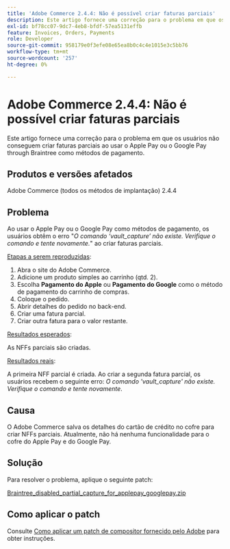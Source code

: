 ```yaml
---
title: 'Adobe Commerce 2.4.4: Não é possível criar faturas parciais'
description: Este artigo fornece uma correção para o problema em que os usuários não conseguem criar faturas parciais ao usar o Apple Pay ou o Google Pay through Braintree como métodos de pagamento.
exl-id: bf78cc07-9dc7-4eb8-bfdf-57ea5131effb
feature: Invoices, Orders, Payments
role: Developer
source-git-commit: 958179e0f3efe08e65ea8b0c4c4e1015e3c5bb76
workflow-type: tm+mt
source-wordcount: '257'
ht-degree: 0%

---
```


# Adobe Commerce 2.4.4: Não é possível criar faturas parciais

Este artigo fornece uma correção para o problema em que os usuários não conseguem criar faturas parciais ao usar o Apple Pay ou o Google Pay through Braintree como métodos de pagamento.

## Produtos e versões afetados

Adobe Commerce (todos os métodos de implantação) 2.4.4

## Problema

Ao usar o Apple Pay ou o Google Pay como métodos de pagamento, os usuários obtêm o erro &quot;*O comando ‘vault_capture’ não existe. Verifique o comando e tente novamente.*&quot; ao criar faturas parciais.

<u>Etapas a serem reproduzidas</u>:

1. Abra o site do Adobe Commerce.
1. Adicione um produto simples ao carrinho (qtd. 2).
1. Escolha **Pagamento do Apple** ou **Pagamento do Google** como o método de pagamento do carrinho de compras.
1. Coloque o pedido.
1. Abrir detalhes do pedido no back-end.
1. Criar uma fatura parcial.
1. Criar outra fatura para o valor restante.

<u>Resultados esperados</u>:

As NFFs parciais são criadas.

<u>Resultados reais</u>:

A primeira NFF parcial é criada. Ao criar a segunda fatura parcial, os usuários recebem o seguinte erro: *O comando &#39;vault_capture&#39; não existe. Verifique o comando e tente novamente*.

## Causa

O Adobe Commerce salva os detalhes do cartão de crédito no cofre para criar NFFs parciais. Atualmente, não há nenhuma funcionalidade para o cofre do Apple Pay e do Google Pay.

## Solução

Para resolver o problema, aplique o seguinte patch:

[Braintree_disabled_partial_capture_for_applepay_googlepay.zip](assets/braintree-disabled-partial-capture-for-applepay-googlepay.zip)

## Como aplicar o patch

Consulte [Como aplicar um patch de compositor fornecido pelo Adobe](/help/how-to/general/how-to-apply-a-composer-patch-provided-by-magento.md) para obter instruções.
